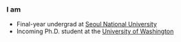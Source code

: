 ### I am

- Final-year undergrad at [Seoul National University](https://www.snu.ac.kr)
- Incoming Ph.D. student at the [University of Washington](https://uw.edu)
